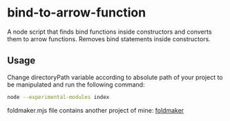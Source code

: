 # bind-to-arrow-function
A node script that finds bind functions inside constructors and converts them to arrow functions. Removes bind statements inside constructors. 

## Usage
Change directoryPath variable according to absolute path of your project to be manipulated and run the following command:
```bash
node --experimental-modules index   
```

foldmaker.mjs file contains another project of mine: [foldmaker](https://github.com/foldmaker/foldmaker)
